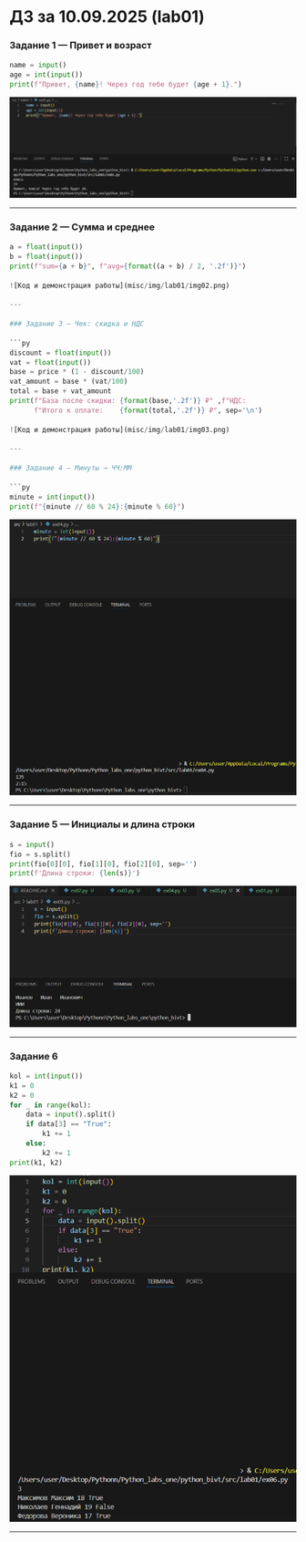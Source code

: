 # ДЗ за 10.09.2025 (lab01)

### Задание 1 — Привет и возраст

```py
name = input()
age = int(input())
print(f"Привет, {name}! Через год тебе будет {age + 1}.")
```

![Код и демонстрация работы](/misc/img/lab01/img01.png)

---

### Задание 2 — Сумма и среднее

```py
a = float(input())
b = float(input())
print(f"sum={a + b}", f"avg={format((a + b) / 2, '.2f')}")

![Код и демонстрация работы](misc/img/lab01/img02.png)

---

### Задание 3 — Чек: скидка и НДС

```py
discount = float(input())
vat = float(input())
base = price * (1 - discount/100)
vat_amount = base * (vat/100)
total = base + vat_amount
print(f"База после скидки: {format(base,'.2f')} ₽" ,f"НДС:               {format(vat_amount,'.2f')} ₽", \
      f"Итого к оплате:    {format(total,'.2f')} ₽", sep='\n')

![Код и демонстрация работы](misc/img/lab01/img03.png)

---

### Задание 4 — Минуты → ЧЧ:ММ

```py
minute = int(input())
print(f"{minute // 60 % 24}:{minute % 60}")
```

![Код и демонстрация работы](misc/img/lab01/img04.png)

---

### Задание 5 — Инициалы и длина строки
```py
s = input()
fio = s.split()
print(fio[0][0], fio[1][0], fio[2][0], sep='')
print(f'Длина строки: {len(s)}')

```

![Код и демонстрация работы](misc/img/lab01/img05.png)

---

### Задание 6
```py
kol = int(input())
k1 = 0
k2 = 0
for _ in range(kol):
    data = input().split()
    if data[3] == "True":
        k1 += 1
    else:
        k2 += 1
print(k1, k2)

```

![Код и демонстрация работы](misc/img/lab01/img06.png)

---


